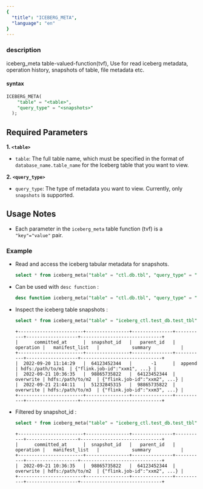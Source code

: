 ```yaml
---
{
  "title": "ICEBERG_META",
  "language": "en"
}
---
```


<!--
Licensed to the Apache Software Foundation (ASF) under one
or more contributor license agreements.  See the NOTICE file
distributed with this work for additional information
regarding copyright ownership.  The ASF licenses this file
to you under the Apache License, Version 2.0 (the
"License"); you may not use this file except in compliance
with the License.  You may obtain a copy of the License at

  http://www.apache.org/licenses/LICENSE-2.0

Unless required by applicable law or agreed to in writing,
software distributed under the License is distributed on an
"AS IS" BASIS, WITHOUT WARRANTIES OR CONDITIONS OF ANY
KIND, either express or implied.  See the License for the
specific language governing permissions and limitations
under the License.
-->
### description

iceberg_meta table-valued-function(tvf), Use for read iceberg metadata, operation history, snapshots of table, file metadata etc.

#### syntax

```sql
ICEBERG_META(
    "table" = "<table>", 
    "query_type" = "<snapshots>"
  );
```

## Required Parameters
**1. `<table>`**
- `table`: The full table name, which must be specified in the format of `database_name.table_name` for the Iceberg table that you want to view.

**2. `<query_type>`**
- `query_type`: The type of metadata you want to view. Currently, only `snapshots` is supported.

## Usage Notes
- Each parameter in the `iceberg_meta` table function (tvf) is a `"key"="value"` pair.

### Example

- Read and access the iceberg tabular metadata for snapshots.

    ```sql
    select * from iceberg_meta("table" = "ctl.db.tbl", "query_type" = "snapshots");
    ```

- Can be used with `desc function` :

    ```sql
    desc function iceberg_meta("table" = "ctl.db.tbl", "query_type" = "snapshots");
    ```

- Inspect the iceberg table snapshots :
    ```sql
    select * from iceberg_meta("table" = "iceberg_ctl.test_db.test_tbl", "query_type" = "snapshots");
    ```
    ```text
    +------------------------+----------------+---------------+-----------+-------------------+------------------------------+
    |      committed_at      |  snapshot_id   |   parent_id   | operation |   manifest_list   |            summary           |
    +------------------------+----------------+---------------+-----------+-------------------+------------------------------+
    |  2022-09-20 11:14:29   |  64123452344   |       -1      |  append   | hdfs:/path/to/m1  | {"flink.job-id":"xxm1", ...} |
    |  2022-09-21 10:36:35   |  98865735822   |  64123452344  | overwrite | hdfs:/path/to/m2  | {"flink.job-id":"xxm2", ...} |
    |  2022-09-21 21:44:11   |  51232845315   |  98865735822  | overwrite | hdfs:/path/to/m3  | {"flink.job-id":"xxm3", ...} |
    +------------------------+----------------+---------------+-----------+-------------------+------------------------------+
    ```

- Filtered by snapshot_id :

    ```sql
    select * from iceberg_meta("table" = "iceberg_ctl.test_db.test_tbl", "query_type" = "snapshots") where snapshot_id = 98865735822;
    ```
    ```text
    +------------------------+----------------+---------------+-----------+-------------------+------------------------------+
    |      committed_at      |  snapshot_id   |   parent_id   | operation |   manifest_list   |            summary           |
    +------------------------+----------------+---------------+-----------+-------------------+------------------------------+
    |  2022-09-21 10:36:35   |  98865735822   |  64123452344  | overwrite | hdfs:/path/to/m2  | {"flink.job-id":"xxm2", ...} |
    +------------------------+----------------+---------------+-----------+-------------------+------------------------------+
    ```
